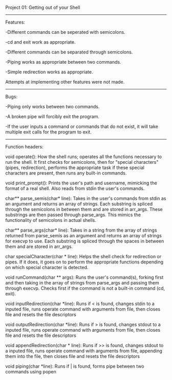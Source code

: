 Project 01: Getting out of your Shell

-------------------------------------------------------------------------------------------------------------------------------------------------

Features:

-Different commands can be seperated with semicolons.

-cd and exit work as appropriate.

-Different commands can be separated through semicolons.

-Piping works as appropriate between two commands.

-Simple redirection works as appropriate.

Attempts at implementing other features were not made.

-------------------------------------------------------------------------------------------------------------------------------------------------

Bugs:

-Piping only works between two commands.

-A broken pipe will forcibly exit the program.

-If the user inputs a command or commands that do not exist, it will take multiple exit calls for the program to exit.

-------------------------------------------------------------------------------------------------------------------------------------------------

Function headers:

void operate(): How the shell runs; operates all the functions necessary to run the shell. It first checks for semicolons, then for "special characters" (pipes, redirection), performs the appropriate task if these special characters are present, then runs any built-in commands.

void print_prompt(): Prints the user's path and username, mimicking the format of a real shell. Also reads from stdin the user's commands.

char** parse_semis(char* line): Takes in the user's commands from stdin as an argument and returns an array of strings. Each substring is spliced through the semicolons in between them and are stored in arr_args. These substrings are then passed through parse_args. This mimics the functionality of semicolons in actual shells.

char** parse_args(char* line): Takes in a string from the array of strings returned from parse_semis as an argument and returns an array of strings for execvp to use. Each substring is spliced through the spaces in between them and are stored in arr_args.

char specialCharacter(char * line): Helps the shell check for redirection or pipes. If it does, it goes on to perform the appropriate functions depending on which special character is detected.

void runCommand(char ** args): Runs the user's command(s), forking first and then taking in the array of strings from parse_args and passing them through execvp. Checks first if the command is not a built-in command (cd, exit).

void inputRedirection(char *line): Runs if < is found, changes stdin to a inputed file, runs operate command with arguments from file, then closes file and resets the file descriptors

void outputRedirection(char *line): Runs if > is found, changes stdout to a inputed file, runs operate command with arguments from file, then closes file and resets the file descriptors

void appendRedirection(char * line): Runs if >> is found, changes stdout to a inputed file, runs operate command with arguments from file, appending them into the file, then closes file and resets the file descriptors

void piping(char *line): Runs if | is found, forms pipe between two commands using popen
